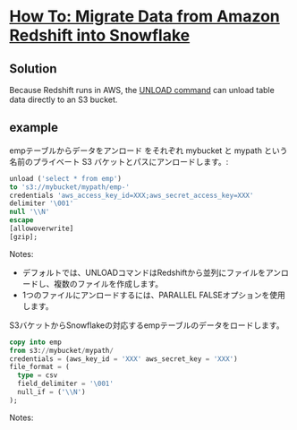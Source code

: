 # [How To: Migrate Data from Amazon Redshift into Snowflake](https://community.snowflake.com/s/article/How-To-Migrate-Data-from-Amazon-Redshift-into-Snowflake)

## Solution

Because Redshift runs in AWS, 
the [UNLOAD command](https://docs.aws.amazon.com/ja_jp/redshift/latest/dg/t_Unloading_tables.html) can unload table data directly to an S3 bucket. 

## example

empテーブルからデータをアンロード 
をそれぞれ mybucket と mypath という名前のプライベート S3 バケットとパスにアンロードします。:


~~~sql
unload ('select * from emp')
to 's3://mybucket/mypath/emp-'
credentials 'aws_access_key_id=XXX;aws_secret_access_key=XXX'
delimiter '\001'
null '\\N'
escape
[allowoverwrite]
[gzip];
~~~

Notes:

- デフォルトでは、UNLOADコマンドはRedshiftから並列にファイルをアンロードし、複数のファイルを作成します。
- 1つのファイルにアンロードするには、PARALLEL FALSEオプションを使用します。

S3バケットからSnowflakeの対応するempテーブルのデータをロードします。


~~~sql
copy into emp
from s3://mybucket/mypath/
credentials = (aws_key_id = 'XXX' aws_secret_key = 'XXX')
file_format = (
  type = csv
  field_delimiter = '\001'
  null_if = ('\\N')
);
~~~

Notes:

